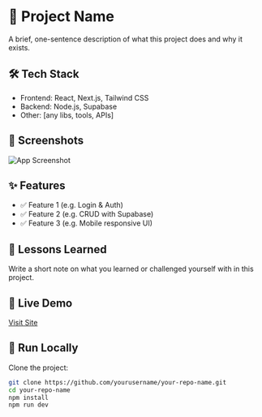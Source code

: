 # 🚀 Project Name

A brief, one-sentence description of what this project does and why it exists.

## 🛠️ Tech Stack

- Frontend: React, Next.js, Tailwind CSS
- Backend: Node.js, Supabase
- Other: [any libs, tools, APIs]

## 📸 Screenshots

![App Screenshot](link-to-screenshot.png)

## ✨ Features

- ✅ Feature 1 (e.g. Login & Auth)
- ✅ Feature 2 (e.g. CRUD with Supabase)
- ✅ Feature 3 (e.g. Mobile responsive UI)

## 🧠 Lessons Learned

Write a short note on what you learned or challenged yourself with in this project.

## 🔗 Live Demo

[Visit Site](https://your-demo-link.com)

## 🧪 Run Locally

Clone the project:

```bash
git clone https://github.com/yourusername/your-repo-name.git
cd your-repo-name
npm install
npm run dev
```
